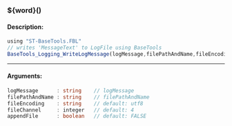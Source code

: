 ### ${word}()

#### Description:
```ts
using "ST-BaseTools.FBL"
// writes 'MessageText' to LogFile using BaseTools
BaseTools_Logging_WriteLogMessage(logMessage,filePathAndName,fileEncoding,fileChannel,appendfile)
```
----
#### Arguments:
```ts
logMessage      : string    // logMessage
filePathAndName : string    // filePathAndName
fileEncoding    : string    // default: utf8
fileChannel     : integer   // default: 4
appendFile      : boolean   // default: FALSE
```
